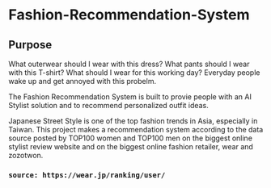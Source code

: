 # Fashion-Recommendation-System

## Purpose
What outerwear should I wear with this dress? What pants should I wear with this T-shirt? What should I wear for this working day? Everyday people wake up and get annoyed with this probelm. 

The Fashion Recommendation System is built to provie people with an AI Stylist solution and to recommend personalized outfit ideas.

Japanese Street Style is one of the top fashion trends in Asia, especially in Taiwan. This project makes a recommendation system according to the data source posted by TOP100 women and TOP100 men on the biggest online stylist review website and on the biggest online fashion retailer, wear and zozotwon. 

### `source: https://wear.jp/ranking/user/`
